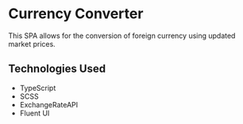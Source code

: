 # Currency Converter

This SPA allows for the conversion of foreign currency using updated market prices.


## Technologies Used

* TypeScript
* SCSS
* ExchangeRateAPI
* Fluent UI


